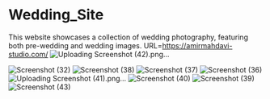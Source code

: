# Wedding_Site
This website showcases a collection of wedding photography, featuring both pre-wedding and wedding images.
URL=https://amirmahdavi-studio.com/
![Uploading Screenshot (42).png…]()




![Screenshot (32)](https://github.com/AshtiNematian/Wedding_Site/assets/89601542/0e0ce6cf-6660-45e9-9a93-bbd0261f4b30)
![Screenshot (38)](https://github.com/AshtiNematian/Wedding_Site/assets/89601542/cb80f4e2-770d-4fb8-bb0c-001133f03a6b)
![Screenshot (37)](https://github.com/AshtiNematian/Wedding_Site/assets/89601542/5bea965c-cb15-4a83-b9d3-3dcf0ef60e64)
![Screenshot (36)](https://github.com/AshtiNematian/Wedding_Site/assets/89601542/41349227-c32c-49bf-a5b5-224ae6d8fafb)
![Uploading Screenshot (41).png…]()
![Screenshot (40)](https://github.com/AshtiNematian/Wedding_Site/assets/89601542/5bb561c7-4292-4d90-9d60-8c7f34a2ee19)
![Screenshot (39)](https://github.com/AshtiNematian/Wedding_Site/assets/89601542/50d2a752-12fc-405f-9c41-eae407d56b32)
![Screenshot (43)](https://github.com/AshtiNematian/Wedding_Site/assets/89601542/39641608-68a1-4d69-b7a5-c5cc1b16c9d5)
